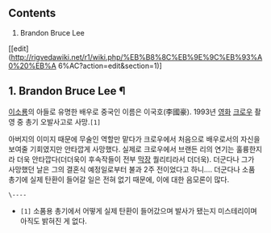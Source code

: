 ## Contents

    

1. Brandon Bruce Lee 

[[edit](http://rigvedawiki.net/r1/wiki.php/%EB%B8%8C%EB%9E%9C%EB%93%A0%20%EB%A
6%AC?action=edit&section=1)]

## 1. Brandon Bruce Lee ¶

[이소룡](%EC%9D%B4%EC%86%8C%EB%A3%A1.md)의 아들로 유명한 배우로 중국인 이름은 이국호(李國豪). 1993년
[영화](%EC%98%81%ED%99%94.md) [크로우](%ED%81%AC%EB%A1%9C%EC%9A%B0.md) 촬영 중
총기 오발사고로 사망.`[1]`

  

아버지의 이미지 때문에 무술인 역할만 맡다가 크로우에서 처음으로 배우로서의 자신을 보여줄 기회였지만 안타깝게 사망했다. 실제로 크로우에서
브랜든 리의 연기는 훌륭한지라 더욱 안타깝다(더더욱이 후속작들이 전부 [막장](%EB%A7%89%EC%9E%A5.md) 퀄리티라서
더더욱). 더군다나 그가 사망했던 날은 그의 결혼식 예정일로부터 불과 2주 전이었다고 하니.... 더군다나 소품 총기에 실제 탄환이 들어갈
일은 전혀 없기 때문에, 이에 대한 음모론이 많다.

  

`\----`

  * `[1]` 소품용 총기에서 어떻게 실제 탄환이 들어갔으며 발사가 됐는지 미스테리이며 아직도 밝혀진 게 없다.

